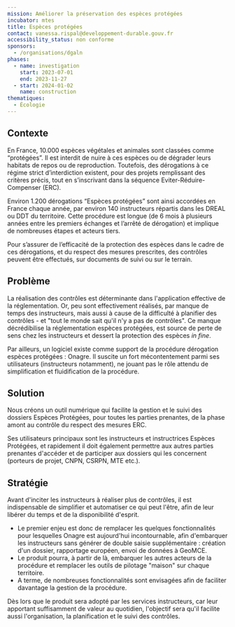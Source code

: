 ```yaml
---
mission: Améliorer la préservation des espèces protégées
incubator: mtes
title: Espèces protégées
contact: vanessa.rispal@developpement-durable.gouv.fr
accessibility_status: non conforme
sponsors:
  - /organisations/dgaln
phases:
  - name: investigation
    start: 2023-07-01
    end: 2023-11-27
  - start: 2024-01-02
    name: construction
thematiques:
  - Écologie
---
```

## Contexte

En France, 10.000 espèces végétales et animales sont classées comme “protégées”. Il est interdit de nuire à ces espèces ou de dégrader leurs habitats de repos ou de reproduction. Toutefois, des dérogations à ce régime strict d’interdiction existent, pour des projets remplissant des critères précis, tout en s’inscrivant dans la séquence Eviter-Réduire-Compenser (ERC).

Environ 1.200 dérogations “Espèces protégées” sont ainsi accordées en France chaque année, par environ 140 instructeurs répartis dans les DREAL ou DDT du territoire. Cette procédure est longue (de 6 mois à plusieurs années entre les premiers échanges et l’arrêté de dérogation) et implique de nombreuses étapes et acteurs tiers. 

Pour s’assurer de l’efficacité de la protection des espèces dans le cadre de ces dérogations, et du respect des mesures prescrites, des contrôles peuvent être effectués, sur documents de suivi ou sur le terrain.

## Problème

La réalisation des contrôles est déterminante dans l'application effective de la réglementation. Or, peu sont effectivement réalisés, par manque de temps des instructeurs, mais aussi à cause de la difficulté à planifier des contrôles - et "tout le monde sait qu'il n'y a pas de contrôles". Ce manque décrédibilise la réglementation espèces protégées, est source de perte de sens chez les instructeurs et dessert la protection des espèces *in fine*.

Par ailleurs, un logiciel existe comme support de la procédure dérogation espèces protégées : Onagre. Il suscite un fort mécontentement parmi ses utilisateurs (instructeurs notamment), ne jouant pas le rôle attendu de simplification et fluidification de la procédure.

## Solution

Nous créons un outil numérique qui facilite la gestion et le suivi des dossiers Espèces Protégées, pour toutes les parties prenantes, de la phase amont au contrôle du respect des mesures ERC.

Ses utilisateurs principaux sont les instructeurs et instructrices Espèces Protégées, et rapidement il doit également permettre aux autres parties prenantes d'accéder et de participer aux dossiers qui les concernent (porteurs de projet, CNPN, CSRPN, MTE etc.).

## Stratégie

Avant d'inciter les instructeurs à réaliser plus de contrôles, il est indispensable de simplifier et automatiser ce qui peut l'être, afin de leur libérer du temps et de la disponibilité d'esprit.

- Le premier enjeu est donc de remplacer les quelques fonctionnalités pour lesquelles Onagre est aujourd'hui incontournable, afin d'embarquer les instructeurs sans générer de double saisie supplémentaire : création d'un dossier, rapportage européen, envoi de données à GeoMCE.
- Le produit pourra, à partir de là, embarquer les autres acteurs de la procédure et remplacer les outils de pilotage "maison" sur chaque territoire.
- A terme, de nombreuses fonctionnalités sont envisagées afin de faciliter davantage la gestion de la procédure.

Dès lors que le produit sera adopté par les services instructeurs, car leur apportant suffisamment de valeur au quotidien, l'objectif sera qu'il facilite aussi l'organisation, la planification et le suivi des contrôles.